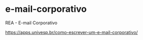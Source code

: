 # e-mail-corporativo
REA - E-mail Corporativo

https://apps.univesp.br/como-escrever-um-e-mail-corporativo/
